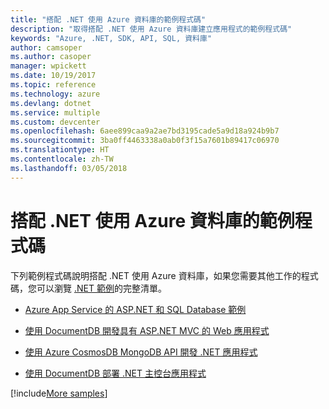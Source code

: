 ```yaml
---
title: "搭配 .NET 使用 Azure 資料庫的範例程式碼"
description: "取得搭配 .NET 使用 Azure 資料庫建立應用程式的範例程式碼"
keywords: "Azure, .NET, SDK, API, SQL, 資料庫"
author: camsoper
ms.author: casoper
manager: wpickett
ms.date: 10/19/2017
ms.topic: reference
ms.technology: azure
ms.devlang: dotnet
ms.service: multiple
ms.custom: devcenter
ms.openlocfilehash: 6aee899caa9a2ae7bd3195cade5a9d18a924b9b7
ms.sourcegitcommit: 3ba0ff4463338a0ab0f3f15a7601b89417c06970
ms.translationtype: HT
ms.contentlocale: zh-TW
ms.lasthandoff: 03/05/2018
---
```

# <a name="sample-code-for-using-azure-databases-with-net"></a>搭配 .NET 使用 Azure 資料庫的範例程式碼

下列範例程式碼說明搭配 .NET 使用 Azure 資料庫，如果您需要其他工作的程式碼，您可以瀏覽 [.NET 範例](https://azure.microsoft.com/resources/samples/?term=dotnet)的完整清單。

- [Azure App Service 的 ASP.NET 和 SQL Database 範例](https://azure.microsoft.com/resources/samples/dotnet-sqldb-tutorial/)

- [使用 DocumentDB 開發具有 ASP.NET MVC 的 Web 應用程式](https://azure.microsoft.com/resources/samples/documentdb-dotnet-todo-app/)

- [使用 Azure CosmosDB MongoDB API 開發 .NET 應用程式](https://azure.microsoft.com/resources/samples/azure-cosmos-db-mongodb-dotnet-getting-started/)

- [使用 DocumentDB 部署 .NET 主控台應用程式](https://azure.microsoft.com/resources/samples/documentdb-dotnet-getting-started/)

[!include[More samples](includes/more-samples.md)]
